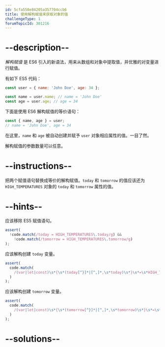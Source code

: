```yaml
---
id: 5cfa550e84205a357704ccb6
title: 使用解构赋值来获取对象的值
challengeType: 1
forumTopicId: 301216
---
```


# --description--

<dfn>解构赋值</dfn> 是 ES6 引入的新语法，用来从数组和对象中提取值，并优雅的对变量进行赋值。

有如下 ES5 代码：

```js
const user = { name: 'John Doe', age: 34 };

const name = user.name; // name = 'John Doe'
const age = user.age; // age = 34
```

下面是使用 ES6 解构赋值的等价语句：

```js
const { name, age } = user;
// name = 'John Doe', age = 34
```

在这里，`name` 和 `age` 被自动创建并赋予 `user` 对象相应属性的值。一目了然。

解构赋值的参数数量可以任意。

# --instructions--

把两个赋值语句替换成等价的解构赋值。`today` 和 `tomorrow` 的值应该还为 `HIGH_TEMPERATURES` 对象的 `today` 和 `tomorrow` 属性的值。

# --hints--

应该移除 ES5 赋值语句。

```js
assert(
  !code.match(/today = HIGH_TEMPERATURES\.today/g) &&
    !code.match(/tomorrow = HIGH_TEMPERATURES\.tomorrow/g)
);
```

应该解构创建 `today` 变量。

```js
assert(
  code.match(
    /(var|let|const)\s*{\s*(today[^}]*|[^,]*,\s*today)\s*}\s*=\s*HIGH_TEMPERATURES(;|\s+|\/\/)/g
  )
);
```

应该解构创建 `tomorrow` 变量。

```js
assert(
  code.match(
    /(var|let|const)\s*{\s*(tomorrow[^}]*|[^,]*,\s*tomorrow)\s*}\s*=\s*HIGH_TEMPERATURES(;|\s+|\/\/)/g
  )
);
```

# --solutions--

